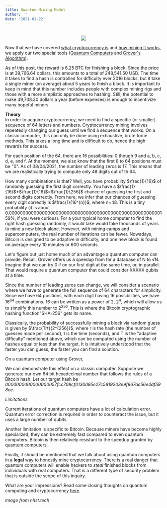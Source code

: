 ```yaml
---
title: Quantum Mining Model
author: ''
date: '2021-01-22'
---
```

<center>
</br>
<img src="https://images-global.nhst.tech/image/QjJSOC9UZ2dQY25EY3RManFqc0grZ1Vja2FvQ1hTU3dlcVZadmlGSm9BMD0=/nhst/binary/358d239815f9af49ca6409c4962e868c">
</center>

Now that we have covered [what cryptocurrency is](https://amoderninvestor.netlify.app/30/2021/01/) and [how mining it works](https://amoderninvestor.netlify.app/27/2021/01/), we apply our two special tools ([Quantum Computers](https://amoderninvestor.netlify.app/29/2021/01/) and [Grover's Algorithm](https://amoderninvestor.netlify.app/26/2021/01/)).

As of this post, the reward is 6.25 BTC for finishing a block. Since the price is at 39,766.64 dollars, this amounts to a total of 248,541.50 USD. The time it takes to find a hash is controlled for difficulty ever 2016 blocks, but it take a single miner (on average) about 5 years to finish a block. It is important to keep in mind that this number includes people with complex mining rigs and those with a more simplistic approaches to hashing. Still, the potential to make 49,708.30 dollars a year (before expenses) is enough to incentivize many hopeful miners.

**Theory**
</br>
In order to acquire cryptocurrency, we need to find a specific (or smaller) sequence of 64 letters and numbers. Cryptocurrency mining involves repeatedly changing our guess until we find a sequence that works. On a classic computer, this can only be done using exhaustive, brute force methods. This takes a long time and is difficult to do, hence the high rewards for success.

For each position of the 64, there are 16 possibilities: 0 though 9 and a, b, c, d, e, and f. At the moment, we also know that the first 8 to 64 positions must be "0". As of 08/04/2021, the number of leading zeros is 17. This means that we are realistically trying to compute only 48 digits out of th 64. 

How many combinations is that? Well, you have probability $\frac{1}{16}$ of randomly guessing the first digit correctly. You have a  $\frac{1}{16}$*$\frac{1}{16}$=$\frac{1}{256}$ chance of guessing the first and second digits correctly. From here, we infer that our chances of guessing every digit correctly is $\frac{1}{16^{n}}$, where n=48. This is a tiny probability (it is about 0.0000000000000000000000000000000000000000000000000000000159%, if you were curious). For a your typical home computer to find the right hash guessing randomly, it would take would take thousands of years to mine a new block alone. However, with mining camps and supercomputers, the real number of iterations can be fewer. Nowadays, Bitcoin is designed to be adaptive in difficulty, and one new block is found on average every 10 minutes or 600 seconds. 

Let's figure out just home much of an advantage a quantum computer can provide. Recall, Grover offers us a speedup from for a database of N to √N. Imagine that we can try 0-f on our first digit at the same time, or, in parallel. That would require a quantum computer that could consider XXXXX qubits at a time.

Since the number of leading zeros can change, we will consider a scenario where we have to generate the full sequence of 64 characters for simplicity. Since we have 64 positions, with each digit having 16 possibilities, we have $16^{64}$ combinations. 16 can be written as a power of 2, $2^{4}$, which will allow us to simplify this number to $2^{256}$. This is where the Bitcoin cryptographic hashing function"SHA-256" gets its name.

Classically, the probability of successfully mining a block via random guess is given by $\frac{Trt}{2^{256}}$, where r is the hash rate (the
number of guesses made per second), t is the time (seconds), and T is the "adaptive difficulty" mentioned above, which can be computed using the number of hashes equal or less than the target. It is intuitively understood that the faster you can guess, the faster you can find a solution.

On a quantum computer using Grover,



We can demonstrate this effect on a classic computer. Suppose we generate our own 64 bit hexadecimal number that follows the rules of a Bitcoin hash. Let our target hash be *0000000000000000057fcc708cf0130d95e27c5819203e9f967ac56e4df598ee*. 

*Limitations*

Current iterations of quantum computers have a lot of calculation error. Quantum error correction is required in order to counteract the issue, but it uses a large number of qubits.

Another limitation is specific to Bitcoin. Because miners have become highly specialized, they can be extremely fast compared to even quantum computers. Bitcoin is then relatively resistant to the speedup granted by quantum computers.

Finally, it should be mentioned that we talk about using quantum computers in a **legal** way to honestly mine cryptocurrency. There is a real danger that quantum computers will enable hackers to *steal* finished blocks from individuals with real computers. That is a different type of security problem that is outside the scope of this inquiry.

What are your impressions? Read some closing thoughts on quantum computing and cryptocurrency [here](https://amoderninvestor.netlify.app/21/2021/01/).

*Image from nhst.tech*